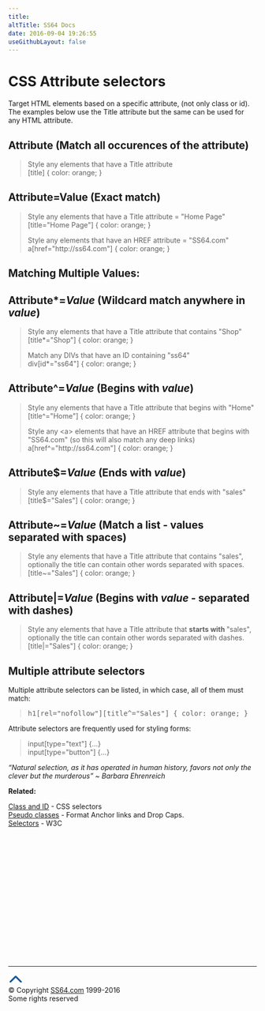 ```yaml
---
title:
altTitle: SS64 Docs
date: 2016-09-04 19:26:55
useGithubLayout: false
---
```

<!-- #BeginLibraryItem "/Library/head_csssyntax.lbi" --><!-- #EndLibraryItem --><h1>CSS Attribute selectors</h1>
<p>Target HTML elements based on a specific attribute, (not only  <span class="code">class</span> or <span class="code">id</span>). The examples below use the <span class="code">Title</span> attribute but the same can be used for any HTML attribute.</p>
<h2><span class="code">Attribute</span> (Match all occurences of the attribute)</h2>
<blockquote>
<p>Style any elements that have a Title attribute<br>
<span class="code">[title] { color: orange; }</span></p>
</blockquote>
<h2><span class="code">Attribute=Value</span> (Exact match)</h2>
<blockquote>
<p> Style any elements that have a Title attribute = "Home Page"<br>
<span class="code">[title="Home Page"] { color: orange; }</span></p>
<p>Style any elements that have an HREF attribute = "SS64.com" <br>
<span class="code">a[href="http://ss64.com"] { color: orange; }</span></p>
</blockquote>
<h2>Matching Multiple Values:</h2>
<h2><span class="code">Attribute*=<i>Value</i></span> (Wildcard match anywhere in <i>value</i>)</h2>
<blockquote>
<p> Style any elements that have a Title attribute that contains "Shop"<br>
<span class="code">[title*="Shop"] { color: orange; }</span></p>
<p>Match any DIVs that have an ID containing "ss64"<br>
<span class="code">div[id*="ss64"]  { color: orange; }</span></p>
</blockquote>
<h2><span class="code">Attribute^=<i>Value</i></span> (Begins with <i>value</i>)</h2>
<blockquote>
<p> Style any elements that have a Title attribute that begins with "Home"<br>
<span class="code">[title^="Home"] { color: orange; }</span></p>
<p>Style any <span class="code">&lt;a&gt;</span> elements that have an HREF attribute that begins with "SS64.com" (so this will also match any deep links)<br>
<span class="code">a[href^="http://ss64.com"] { color: orange; }</span></p>
</blockquote>
<h2><span class="code">Attribute$=<i>Value</i></span> (Ends with <i>value</i>)</h2>
<blockquote>
<p> Style any elements that have a Title attribute that ends with "sales"<br>
<span class="code">[title$="Sales"] { color: orange; }</span></p>
</blockquote>
<h2><span class="code">Attribute~=<i>Value</i></span> (Match a list - values separated with spaces)</h2>
<blockquote>
<p> Style any elements that have a Title attribute that contains "sales", optionally the title can contain other words separated with spaces.<br>
<span class="code">[title~="Sales"] { color: orange; }</span></p>
</blockquote>
<h2><span class="code">Attribute|=<i>Value</i></span> (Begins with <i>value</i> -  separated with dashes)</h2>
<blockquote>
<p> Style any elements that have a Title attribute that <b>starts with </b> "sales", optionally the title can contain other words separated with dashes.<br>
<span class="code">[title|="Sales"] { color: orange; }</span></p>
</blockquote>
<h2>Multiple attribute selectors </h2>
<p>Multiple attribute selectors can be listed, in which case, all of them must match:</p>
<blockquote>
<pre rel="CSS">h1[rel="nofollow"][title^="Sales"] { color: <span class="code">orange</span>; }
</pre>
</blockquote>
<p>Attribute selectors are frequently used for styling forms:</p>
<blockquote>
<p><span class="code">input[type="text"] {…}<br>
input[type="button"] {…}</span></p>
</blockquote>
<p class="quote"><i>“Natural selection, as it has operated in human history, favors not only the clever but the murderous” ~ Barbara Ehrenreich</i></p><p><b>Related:</b></p>
<p><a href="syntax-class-id.html">Class and ID</a> - CSS selectors<br>
<a href="syntax-pseudo.html">Pseudo classes</a> - Format Anchor links and Drop Caps.<br>
<a href="http://www.w3.org/TR/CSS2/selector.html">Selectors</a> - W3C </p><!-- #BeginLibraryItem "/Library/foot_css.lbi" --><p><script async="" src="//pagead2.googlesyndication.com/pagead/js/adsbygoogle.js"></script>
<!-- CSS -->
<ins class="adsbygoogle" style="display:inline-block;width:300px;height:250px" data-ad-client="ca-pub-6140977852749469" data-ad-slot="2739097502"></ins>
<script>
(adsbygoogle = window.adsbygoogle || []).push({});
</script></p>
<hr>
<div id="bl" class="footer"><a href="#"><img src="../images/top.png" width="30" height="22" alt="Back to the Top"></a></div>
<div id="br" class="footer, tagline">© Copyright <a href="http://ss64.com/">SS64.com</a> 1999-2016<br>
Some rights reserved</div><!-- #EndLibraryItem -->
